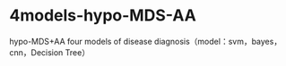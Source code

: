 # 4models-hypo-MDS-AA
hypo-MDS+AA four models of disease diagnosis（model：svm，bayes，cnn，Decision Tree）
